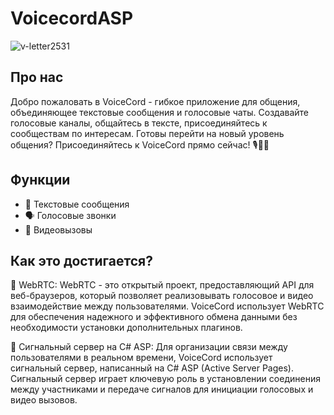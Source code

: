 # VoicecordASP

![v-letter2531](https://github.com/stirk1337/VoicecordASP/assets/63664630/ec7c239f-14a7-4ea1-ac25-f76d7d427350)

## Про нас

Добро пожаловать в VoiceCord - гибкое приложение для общения, объединяющее текстовые сообщения и голосовые чаты. Создавайте голосовые каналы, общайтесь в тексте, присоединяйтесь к сообществам по интересам. Готовы перейти на новый уровень общения? Присоединяйтесь к VoiceCord прямо сейчас! 🎙️💬🌐

## Функции
* 📱 Текстовые сообщения
* 🗣️ Голосовые звонки
* 🎥 Видеовызовы

## Как это достигается? 
🔗 WebRTC:
WebRTC - это открытый проект, предоставляющий API для веб-браузеров, который позволяет реализовывать голосовое и видео взаимодействие между пользователями. VoiceCord использует WebRTC для обеспечения надежного и эффективного обмена данными без необходимости установки дополнительных плагинов.

🚦 Сигнальный сервер на C# ASP:
Для организации связи между пользователями в реальном времени, VoiceCord использует сигнальный сервер, написанный на C# ASP (Active Server Pages). Сигнальный сервер играет ключевую роль в установлении соединения между участниками и передаче сигналов для инициации голосовых и видео вызовов.
